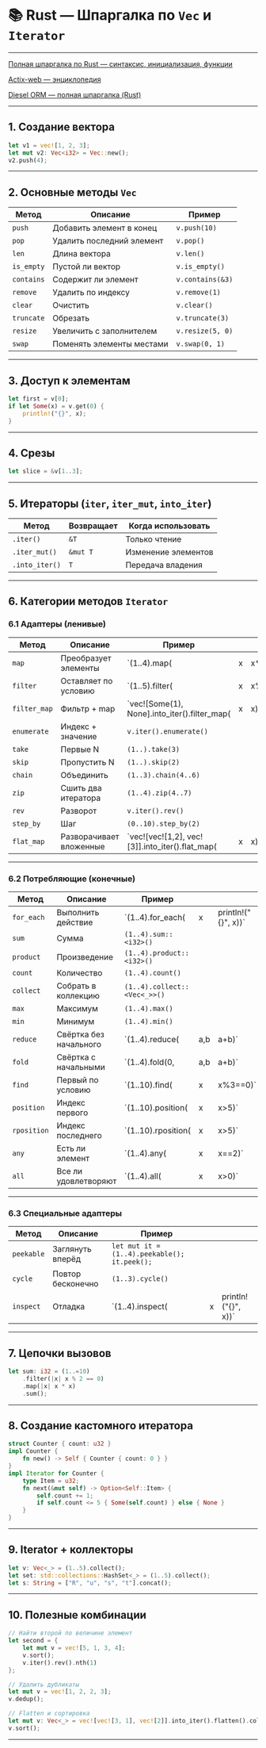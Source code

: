 # 📚 Rust — Шпаргалка по `Vec` и `Iterator`

---

[Полная шпаргалка по Rust — синтаксис, инициализация, функции](README.md)

[Actix-web — энциклопедия](actix_web_cheatset.md)

[Diesel ORM — полная шпаргалка (Rust)](diesel.md)

---

## 1. Создание вектора

```rust
let v1 = vec![1, 2, 3];
let mut v2: Vec<i32> = Vec::new();
v2.push(4);
```

---

## 2. Основные методы `Vec`

| Метод      | Описание                  | Пример           |
| ---------- | ------------------------- | ---------------- |
| `push`     | Добавить элемент в конец  | `v.push(10)`     |
| `pop`      | Удалить последний элемент | `v.pop()`        |
| `len`      | Длина вектора             | `v.len()`        |
| `is_empty` | Пустой ли вектор          | `v.is_empty()`   |
| `contains` | Содержит ли элемент       | `v.contains(&3)` |
| `remove`   | Удалить по индексу        | `v.remove(1)`    |
| `clear`    | Очистить                  | `v.clear()`      |
| `truncate` | Обрезать                  | `v.truncate(3)`  |
| `resize`   | Увеличить с заполнителем  | `v.resize(5, 0)` |
| `swap`     | Поменять элементы местами | `v.swap(0, 1)`   |

---

## 3. Доступ к элементам

```rust
let first = v[0];
if let Some(x) = v.get(0) {
    println!("{}", x);
}
```

---

## 4. Срезы

```rust
let slice = &v[1..3];
```

---

## 5. Итераторы (`iter`, `iter_mut`, `into_iter`)

| Метод          | Возвращает | Когда использовать  |
| -------------- | ---------- | ------------------- |
| `.iter()`      | `&T`       | Только чтение       |
| `.iter_mut()`  | `&mut T`   | Изменение элементов |
| `.into_iter()` | `T`        | Передача владения   |

---

## 6. Категории методов `Iterator`

### 6.1 Адаптеры (ленивые)

| Метод        | Описание                | Пример                                                |   |           |
| ------------ | ----------------------- | ----------------------------------------------------- | - | --------- |
| `map`        | Преобразует элементы    | \`(1..4).map(                                         | x | x\*2)\`   |
| `filter`     | Оставляет по условию    | \`(1..5).filter(                                      | x | x%2==0)\` |
| `filter_map` | Фильтр + map            | \`vec!\[Some(1), None].into\_iter().filter\_map(      | x | x)\`      |
| `enumerate`  | Индекс + значение       | `v.iter().enumerate()`                                |   |           |
| `take`       | Первые N                | `(1..).take(3)`                                       |   |           |
| `skip`       | Пропустить N            | `(1..).skip(2)`                                       |   |           |
| `chain`      | Объединить              | `(1..3).chain(4..6)`                                  |   |           |
| `zip`        | Сшить два итератора     | `(1..4).zip(4..7)`                                    |   |           |
| `rev`        | Разворот                | `v.iter().rev()`                                      |   |           |
| `step_by`    | Шаг                     | `(0..10).step_by(2)`                                  |   |           |
| `flat_map`   | Разворачивает вложенные | \`vec!\[vec!\[1,2], vec!\[3]].into\_iter().flat\_map( | x | x)\`      |

---

### 6.2 Потребляющие (конечные)

| Метод       | Описание               | Пример                       |     |                      |
| ----------- | ---------------------- | ---------------------------- | --- | -------------------- |
| `for_each`  | Выполнить действие     | \`(1..4).for\_each(          | x   | println!("{}", x))\` |
| `sum`       | Сумма                  | `(1..4).sum::<i32>()`        |     |                      |
| `product`   | Произведение           | `(1..4).product::<i32>()`    |     |                      |
| `count`     | Количество             | `(1..4).count()`             |     |                      |
| `collect`   | Собрать в коллекцию    | `(1..4).collect::<Vec<_>>()` |     |                      |
| `max`       | Максимум               | `(1..4).max()`               |     |                      |
| `min`       | Минимум                | `(1..4).min()`               |     |                      |
| `reduce`    | Свёртка без начального | \`(1..4).reduce(             | a,b | a+b)\`               |
| `fold`      | Свёртка с начальными   | \`(1..4).fold(0,             | a,b | a+b)\`               |
| `find`      | Первый по условию      | \`(1..10).find(              | x   | x%3==0)\`            |
| `position`  | Индекс первого         | \`(1..10).position(          | x   | x>5)\`               |
| `rposition` | Индекс последнего      | \`(1..10).rposition(         | x   | x>5)\`               |
| `any`       | Есть ли элемент        | \`(1..4).any(                | x   | x==2)\`              |
| `all`       | Все ли удовлетворяют   | \`(1..4).all(                | x   | x>0)\`               |

---

### 6.3 Специальные адаптеры

| Метод      | Описание          | Пример                                       |   |                      |
| ---------- | ----------------- | -------------------------------------------- | - | -------------------- |
| `peekable` | Заглянуть вперёд  | `let mut it = (1..4).peekable(); it.peek();` |   |                      |
| `cycle`    | Повтор бесконечно | `(1..3).cycle()`                             |   |                      |
| `inspect`  | Отладка           | \`(1..4).inspect(                            | x | println!("{}", x))\` |

---

## 7. Цепочки вызовов

```rust
let sum: i32 = (1..=10)
    .filter(|x| x % 2 == 0)
    .map(|x| x * x)
    .sum();
```

---

## 8. Создание кастомного итератора

```rust
struct Counter { count: u32 }
impl Counter {
    fn new() -> Self { Counter { count: 0 } }
}
impl Iterator for Counter {
    type Item = u32;
    fn next(&mut self) -> Option<Self::Item> {
        self.count += 1;
        if self.count <= 5 { Some(self.count) } else { None }
    }
}
```

---

## 9. Iterator + коллекторы

```rust
let v: Vec<_> = (1..5).collect();
let set: std::collections::HashSet<_> = (1..5).collect();
let s: String = ["R", "u", "s", "t"].concat();
```

---

## 10. Полезные комбинации

```rust
// Найти второй по величине элемент
let second = {
    let mut v = vec![5, 1, 3, 4];
    v.sort();
    v.iter().rev().nth(1)
};

// Удалить дубликаты
let mut v = vec![1, 2, 2, 3];
v.dedup();

// Flatten и сортировка
let mut v: Vec<_> = vec![vec![3, 1], vec![2]].into_iter().flatten().collect();
v.sort();
```

---